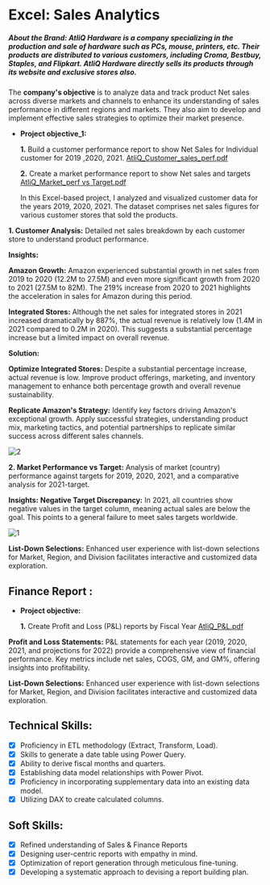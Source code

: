 # Excel: Sales Analytics

##### About the Brand: AtliQ Hardware is a company specializing in the production and sale of hardware such as PCs, mouse, printers, etc. Their products are distributed to various customers, including Croma, Bestbuy, Staples, and Flipkart. AtliQ Hardware directly sells its products through its website and exclusive stores also. 
The **company's objective** is to analyze data and track product Net sales across diverse markets and channels to enhance its understanding of sales performance in different regions and markets. They also aim to develop and implement effective sales strategies to optimize their market presence.



- **Project objective_1:** 

    **1.** Build a customer performance report to show Net Sales for Individual customer for 2019 ,2020, 2021. [AtliQ_Customer_sales_perf.pdf](https://github.com/Shimoniarora/Excel-Sales-Analytics/files/14191778/AtliQ_Customer_sales_perf.pdf)


    **2.** Create a market performance report to show Net sales and targets [AtliQ_Market_perf vs Target.pdf](https://github.com/Shimoniarora/Excel-Sales-Analytics/files/14191791/AtliQ_Market_perf.vs.Target.pdf)
  

  In this Excel-based project, I analyzed and visualized customer data for the years 2019, 2020, 2021. The dataset comprises net sales figures for various customer stores that sold the products.
  
**1. Customer Analysis:**
Detailed net sales breakdown by each customer store to understand product performance.

**Insights:**

**Amazon Growth:** Amazon experienced substantial growth in net sales from 2019 to 2020 (12.2M to 27.5M) and even more significant growth from 2020 to 2021 (27.5M to 82M). The 219% increase from 2020 to 2021 highlights the acceleration in sales for Amazon during this period.

**Integrated Stores:** Although the net sales for integrated stores in 2021 increased dramatically by 887%, the actual revenue is relatively low (1.4M in 2021 compared to 0.2M in 2020). This suggests a substantial percentage increase but a limited impact on overall revenue.


**Solution:**

**Optimize Integrated Stores:** Despite a substantial percentage increase, actual revenue is low. Improve product offerings, marketing, and inventory management to enhance both percentage growth and overall revenue sustainability.

**Replicate Amazon's Strategy:** Identify key factors driving Amazon's exceptional growth. Apply successful strategies, understanding product mix, marketing tactics, and potential partnerships to replicate similar success across different sales channels.

![2](https://github.com/Shimoniarora/Excel-Sales-Analytics/assets/158834865/b63a0664-a880-4db5-a41c-ead99035d079)

**2. Market Performance vs Target:**
Analysis of market (country) performance against targets for 2019, 2020, 2021, and a comparative analysis for 2021-target.

**Insights:**
**Negative Target Discrepancy:** In 2021, all countries show negative values in the target column, meaning actual sales are below the goal. This points to a general failure to meet sales targets worldwide.


![1](https://github.com/Shimoniarora/Excel-Sales-Analytics/assets/158834865/3712d77d-830d-4606-8170-f909bad2f91c)

**List-Down Selections:**
Enhanced user experience with list-down selections for Market, Region, and Division facilitates interactive and customized data exploration.


## Finance Report :

- **Project objective:** 

    **1.** Create Profit and Loss (P&L) reports by Fiscal Year [AtliQ_P&L.pdf](https://github.com/Shimoniarora/Excel-Sales-Analytics/files/14191799/AtliQ_P.L.pdf)

**Profit and Loss Statements:**
P&L statements for each year (2019, 2020, 2021, and projections for 2022) provide a comprehensive view of financial performance.
Key metrics include net sales, COGS, GM, and GM%, offering insights into profitability.

**List-Down Selections:**
Enhanced user experience with list-down selections for Market, Region, and Division facilitates interactive and customized data exploration.


## Technical Skills:
- [x]	Proficiency in ETL methodology (Extract, Transform, Load).
- [x]	Skills to generate a date table using Power Query.
- [x]	Ability to derive fiscal months and quarters.
- [x]	Establishing data model relationships with Power Pivot.
- [x]	Proficiency in incorporating supplementary data into an existing data model.
- [x]	Utilizing DAX to create calculated columns.

## Soft Skills:
- [x]	Refined understanding of Sales & Finance Reports
- [x]	Designing user-centric reports with empathy in mind.
- [x]	Optimization of report generation through meticulous fine-tuning.
- [x]	Developing a systematic approach to devising a report building plan.
